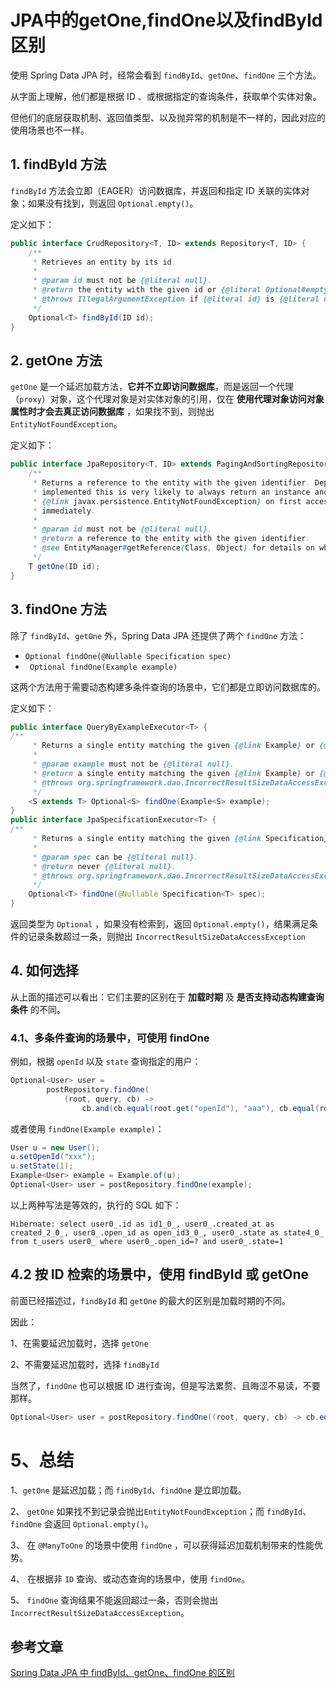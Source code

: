 # JPA中的getOne,findOne以及findById区别

使用 Spring Data JPA 时，经常会看到 `findById`、`getOne`、`findOne` 三个方法。

从字面上理解，他们都是根据 ID 、或根据指定的查询条件，获取单个实体对象。

但他们的底层获取机制、返回值类型、以及抛异常的机制是不一样的，因此对应的使用场景也不一样。

## 1. findById 方法

`findById` 方法会立即（EAGER）访问数据库，并返回和指定 ID 关联的实体对象；如果没有找到，则返回 `Optional.empty()`。

定义如下：

```java
public interface CrudRepository<T, ID> extends Repository<T, ID> {	
	/**
	 * Retrieves an entity by its id.
	 *
	 * @param id must not be {@literal null}.
	 * @return the entity with the given id or {@literal Optional#empty()} if none found.
	 * @throws IllegalArgumentException if {@literal id} is {@literal null}.
	 */
	Optional<T> findById(ID id);
}
```

## 2. getOne 方法

`getOne` 是一个延迟加载方法，**它并不立即访问数据库**，而是返回一个代理（`proxy`）对象，这个代理对象是对实体对象的引用，仅在 **使用代理对象访问对象属性时才会去真正访问数据库** ，如果找不到，则抛出 `EntityNotFoundException`。

定义如下：

```java
public interface JpaRepository<T, ID> extends PagingAndSortingRepository<T, ID>, QueryByExampleExecutor<T> {
	/**
	 * Returns a reference to the entity with the given identifier. Depending on how the JPA persistence provider is
	 * implemented this is very likely to always return an instance and throw an
	 * {@link javax.persistence.EntityNotFoundException} on first access. Some of them will reject invalid identifiers
	 * immediately.
	 *
	 * @param id must not be {@literal null}.
	 * @return a reference to the entity with the given identifier.
	 * @see EntityManager#getReference(Class, Object) for details on when an exception is thrown.
	 */
	T getOne(ID id);
}
```

## 3. findOne 方法

除了 `findById`、`getOne` 外，Spring Data JPA 还提供了两个 `findOne` 方法：

- `Optional findOne(@Nullable Specification spec)`
- ` Optional findOne(Example example)`

这两个方法用于需要动态构建多条件查询的场景中，它们都是立即访问数据库的。

定义如下：

```java
public interface QueryByExampleExecutor<T> {
/**
	 * Returns a single entity matching the given {@link Example} or {@literal null} if none was found.
	 *
	 * @param example must not be {@literal null}.
	 * @return a single entity matching the given {@link Example} or {@link Optional#empty()} if none was found.
	 * @throws org.springframework.dao.IncorrectResultSizeDataAccessException if the Example yields more than one result.
	 */
	<S extends T> Optional<S> findOne(Example<S> example);
}
public interface JpaSpecificationExecutor<T> {
/**
	 * Returns a single entity matching the given {@link Specification} or {@link Optional#empty()} if none found.
	 *
	 * @param spec can be {@literal null}.
	 * @return never {@literal null}.
	 * @throws org.springframework.dao.IncorrectResultSizeDataAccessException if more than one entity found.
	 */
	Optional<T> findOne(@Nullable Specification<T> spec);
}
```

返回类型为 `Optional` ，如果没有检索到，返回 `Optional.empty()`，结果满足条件的记录条数超过一条，则抛出 `IncorrectResultSizeDataAccessException`

## 4. 如何选择

从上面的描述可以看出：它们主要的区别在于 **加载时期** 及 **是否支持动态构建查询条件** 的不同。

### 4.1、多条件查询的场景中，可使用 findOne

例如，根据 `openId` 以及 `state` 查询指定的用户：

```java
Optional<User> user =
        postRepository.findOne(
            (root, query, cb) ->
                cb.and(cb.equal(root.get("openId"), "aaa"), cb.equal(root.get("state"), 1)));
```

或者使用 `findOne(Example example)`：

```java
User u = new User();
u.setOpenId("xxx");
u.setState(1);
Example<User> example = Example.of(u);
Optional<User> user = postRepository.findOne(example);
```

以上两种写法是等效的，执行的 SQL 如下：

```
Hibernate: select user0_.id as id1_0_, user0_.created_at as created_2_0_, user0_.open_id as open_id3_0_, user0_.state as state4_0_ from t_users user0_ where user0_.open_id=? and user0_.state=1
```

## 4.2 按 ID 检索的场景中，使用 findById 或 getOne

前面已经描述过，`findById` 和 `getOne` 的最大的区别是加载时期的不同。

因此：

1、在需要延迟加载时，选择 `getOne`

2、不需要延迟加载时，选择 `findById`

当然了，`findOne` 也可以根据 ID 进行查询，但是写法累赘、且晦涩不易读，不要那样。

```java
Optional<User> user = postRepository.findOne((root, query, cb) -> cb.equal(root.get("id"), 1));
```

# 5、总结

1、`getOne` 是延迟加载；而 `findById`、`findOne` 是立即加载。

2、 `getOne` 如果找不到记录会抛出`EntityNotFoundException`；而 `findById`、`findOne` 会返回 `Optional.empty()`。

3、 在 `@ManyToOne` 的场景中使用 `findOne` ，可以获得延迟加载机制带来的性能优势。

4、 在根据非 `ID` 查询、或动态查询的场景中，使用 `findOne`。

5、 `findOne` 查询结果不能返回超过一条，否则会抛出 `IncorrectResultSizeDataAccessException`。

## 参考文章

[Spring Data JPA 中 findById、getOne、findOne 的区别](https://www.cnblogs.com/ktgu/p/13772236.html)